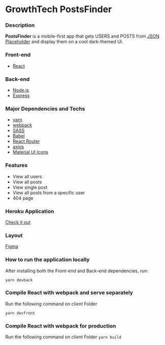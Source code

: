 # GrowthTech PostsFinder

### Description
**PostsFinder** is a mobile-first app that gets USERS and POSTS from [JSON Placeholder](https://jsonplaceholder.typicode.com/ "JSON Placeholder") and display them on a cool dark-themed UI.

### Front-end
- [React](https://pt-br.reactjs.org/ "React")

### Back-end
- [Node.js](https://nodejs.org/en/ "Node.js")
- [Express](https://expressjs.com/pt-br/ "Express")

### Major Dependencies and Techs
- [yarn](https://yarnpkg.com/ "yarn")
- [webpack](https://webpack.js.org/ "webpack")
- [SASS](https://sass-lang.com/ "SASS")
- [Babel](https://babeljs.io/ "Babel")
- [React Router](https://reactrouter.com/ "React Router")
- [axios](https://github.com/axios/axios "axios")
- [Material UI Icons](https://material-ui.com/pt/components/material-icons/ "Material UI Icons")

### Features
- View all users
- View all posts
- View single post
- View all posts from a specific user
- 404 page

### Heroku Application
[Check it out](https://growthtech-postsfinder.herokuapp.com/ "GrowthTech PostsFinder")

### Layout
[Figma](https://www.figma.com/file/gBpj1cyFfS3BXN6grUWhZl/GrowthTech-PostsFinder?node-id=0%3A1 "FigmaLayout")

### How to run the application locally
After installing both the Front-end and Back-end dependencies, run:

`yarn devback
`

### Compile React with webpack and serve separately
Run the following command on *client* Folder

`yarn devfront
`

### Compile React with webpack for production
Run the following command on *client* Folder
`yarn build
`